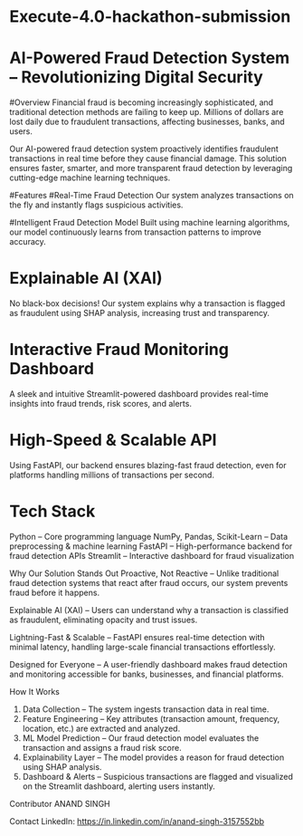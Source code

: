 # Execute-4.0-hackathon-submission

# AI-Powered Fraud Detection System – Revolutionizing Digital Security
#Overview
Financial fraud is becoming increasingly sophisticated, and traditional detection methods are failing to keep up. Millions of dollars are lost daily due to fraudulent transactions, affecting businesses, banks, and users.

Our AI-powered fraud detection system proactively identifies fraudulent transactions in real time before they cause financial damage. This solution ensures faster, smarter, and more transparent fraud detection by leveraging cutting-edge machine learning techniques.

#Features
#Real-Time Fraud Detection
Our system analyzes transactions on the fly and instantly flags suspicious activities.

#Intelligent Fraud Detection Model
Built using machine learning algorithms, our model continuously learns from transaction patterns to improve accuracy.

# Explainable AI (XAI)
No black-box decisions! Our system explains why a transaction is flagged as fraudulent using SHAP analysis, increasing trust and transparency.

# Interactive Fraud Monitoring Dashboard
A sleek and intuitive Streamlit-powered dashboard provides real-time insights into fraud trends, risk scores, and alerts.

# High-Speed & Scalable API
Using FastAPI, our backend ensures blazing-fast fraud detection, even for platforms handling millions of transactions per second.

# Tech Stack
 Python – Core programming language
 NumPy, Pandas, Scikit-Learn – Data preprocessing & machine learning
 FastAPI – High-performance backend for fraud detection APIs
 Streamlit – Interactive dashboard for fraud visualization


 Why Our Solution Stands Out
 Proactive, Not Reactive – Unlike traditional fraud detection systems that react after fraud occurs, our system prevents fraud before it happens.

 Explainable AI (XAI) – Users can understand why a transaction is classified as fraudulent, eliminating opacity and trust issues.

 Lightning-Fast & Scalable – FastAPI ensures real-time detection with minimal latency, handling large-scale financial transactions effortlessly.
 
 Designed for Everyone – A user-friendly dashboard makes fraud detection and monitoring accessible for banks, businesses, and financial platforms.

 How It Works
1) Data Collection – The system ingests transaction data in real time.
2) Feature Engineering – Key attributes (transaction amount, frequency, location, etc.) are extracted and analyzed.
3) ML Model Prediction – Our fraud detection model evaluates the transaction and assigns a fraud risk score.
4) Explainability Layer – The model provides a reason for fraud detection using SHAP analysis.
5) Dashboard & Alerts – Suspicious transactions are flagged and visualized on the Streamlit dashboard, alerting users instantly.

Contributor
ANAND SINGH 

Contact
LinkedIn: https://in.linkedin.com/in/anand-singh-3157552bb

